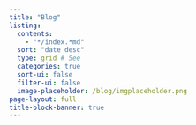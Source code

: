 ```yaml
---
title: "Blog"
listing:
  contents:
    - "*/index.*md"
  sort: "date desc"
  type: grid # See 
  categories: true
  sort-ui: false  
  filter-ui: false
  image-placeholder: /blog/imgplaceholder.png
page-layout: full
title-block-banner: true
---
```



